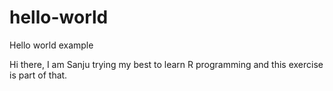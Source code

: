 # hello-world
Hello world example

Hi there, I am Sanju trying my best to learn R programming and this exercise is part of that.
